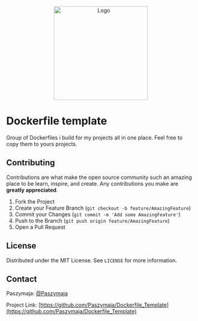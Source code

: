 <!-- PROJECT LOGO -->
<br />
<p align="center">
  <a href="https://i.imgur.com/Y99OjQS.png">
    <img src="https://i.imgur.com/Y99OjQS.png" alt="Logo" width="250" height=auto>
  </a>


# Dockerfile template

Group of Dockerfiles i build for my projects all in one place. Feel free to copy them to yours projects.


<!-- CONTRIBUTING -->
## Contributing

Contributions are what make the open source community such an amazing place to be learn, inspire, and create. Any contributions you make are **greatly appreciated**.

1. Fork the Project
2. Create your Feature Branch (`git checkout -b feature/AmazingFeature`)
3. Commit your Changes (`git commit -m 'Add some AmazingFeature'`)
4. Push to the Branch (`git push origin feature/AmazingFeature`)
5. Open a Pull Request



<!-- LICENSE -->
## License

Distributed under the MIT License. See `LICENSE` for more information.



<!-- CONTACT -->
## Contact

Paszymaja: [@Paszymaja](https://paszymaja.github.io/)

Project Link: [https://github.com/Paszymaja/Dockerfile_Template](https://github.com/Paszymaja/Dockerfile_Template)
